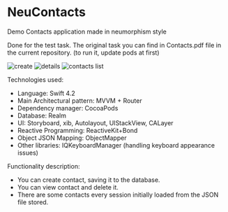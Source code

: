 # NeuContacts
Demo Contacts application made  in neumorphism style

Done for the test task. The original task you can find in Contacts.pdf file in the current repository. 
(to run it, update pods at first)

![create](https://user-images.githubusercontent.com/7135226/77712951-c925c880-7007-11ea-80e1-54737ee06149.png)
![details](https://user-images.githubusercontent.com/7135226/77712960-ccb94f80-7007-11ea-8c4f-06a01d7d6fb5.png)
![contacts list](https://user-images.githubusercontent.com/7135226/77712963-cd51e600-7007-11ea-8662-0bb67dce6b4f.png)



Technologies used:

 - Language: Swift 4.2
 - Main Architectural pattern: MVVM + Router 
 - Dependency manager: CocoaPods 
 - Database: Realm
 - UI: Storyboard, xib, Autolayout, UIStackView, CALayer
 - Reactive Programming: ReactiveKit+Bond
 - Object JSON Mapping: ObjectMapper
 - Other libraries: IQKeyboardManager (handling keyboard appearance issues) 


Functionality description: 
- You can create contact, saving it to the database.
- You can view contact and delete it.
- There are some contacts every session initially loaded from the JSON file stored. 

